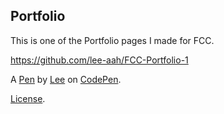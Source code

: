 ## Portfolio

This is one of the Portfolio pages I made for FCC.

https://github.com/lee-aah/FCC-Portfolio-1

A [Pen](https://codepen.io/lee-aah/pen/LLGVaa) by [Lee](https://codepen.io/lee-aah) on [CodePen](https://codepen.io).

[License](https://codepen.io/lee-aah/pen/LLGVaa/license).
